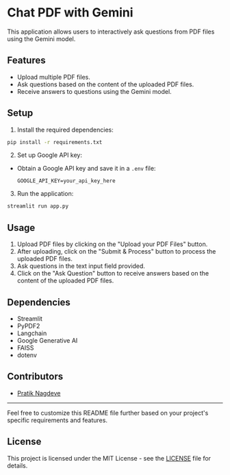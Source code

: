 # Chat PDF with Gemini

This application allows users to interactively ask questions from PDF files using the Gemini model.

## Features

- Upload multiple PDF files.
- Ask questions based on the content of the uploaded PDF files.
- Receive answers to questions using the Gemini model.

## Setup

1. Install the required dependencies:

```bash
pip install -r requirements.txt
```


2. Set up Google API key:
- Obtain a Google API key and save it in a `.env` file:
  ```
  GOOGLE_API_KEY=your_api_key_here
  ```

3. Run the application:

```bash
streamlit run app.py
```


## Usage

1. Upload PDF files by clicking on the "Upload your PDF Files" button.
2. After uploading, click on the "Submit & Process" button to process the uploaded PDF files.
3. Ask questions in the text input field provided.
4. Click on the "Ask Question" button to receive answers based on the content of the uploaded PDF files.

## Dependencies

- Streamlit
- PyPDF2
- Langchain
- Google Generative AI
- FAISS
- dotenv

## Contributors

- [Pratik Nagdeve](https://github.com/pratik-nagdeve)

---
Feel free to customize this README file further based on your project's specific requirements and features.

## License

This project is licensed under the MIT License - see the [LICENSE](LICENSE) file for details.

